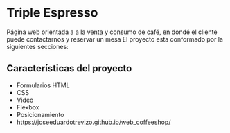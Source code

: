 # Triple Espresso

Página web orientada a a la venta y consumo de café, en dondé el cliente puede contactarnos y reservar un mesa
El proyecto esta conformado por la siguientes secciones:

## Características del proyecto

-	Formularios HTML
-	CSS
-	Video
-	Flexbox
-	Posicionamiento
-	https://joseeduardotrevizo.github.io/web_coffeeshop/

